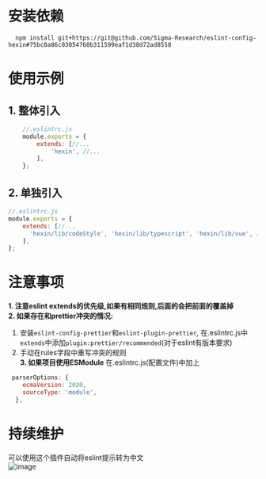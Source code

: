 # 安装依赖
```shell
  npm install git+https://git@github.com/Sigma-Research/eslint-config-hexin#75bc0a86c03054768b311599eaf1d38d72ad8558
```

# 使用示例
## 1. 整体引入
```js
    //.eslintrc.js
    module.exports = {
        extends: [//...
            'hexin', //...
        ],
    };
```
## 2. 单独引入
```js
//.eslintrc.js
module.exports = {
    extends: [//...
      'hexin/lib/codeStyle', 'hexin/lib/typescript', 'hexin/lib/vue', //...
    ],
};
```

# 注意事项
**1. 注意eslint extends的优先级,如果有相同规则,后面的会把前面的覆盖掉**<br>
**2. 如果存在和prettier冲突的情况:**
1. 安装```eslint-config-prettier```和```eslint-plugin-prettier```, 在.eslintrc.js中```extends```中添加```plugin:prettier/recommended```(对于eslint有版本要求)<br>
2. 手动在rules字段中重写冲突的规则<br>
**3. 如果项目使用ESModule**
在.eslintrc.js(配置文件)中加上
```js
 parserOptions: {
    ecmaVersion: 2020,
    sourceType: 'module',
  },
```

# 持续维护
可以使用这个插件自动将eslint提示转为中文<br>
![image](https://github.com/Sigma-Research/eslint-config-hexin/assets/138546641/92b2ac3b-3a9c-4499-a12f-207b6780173e)




